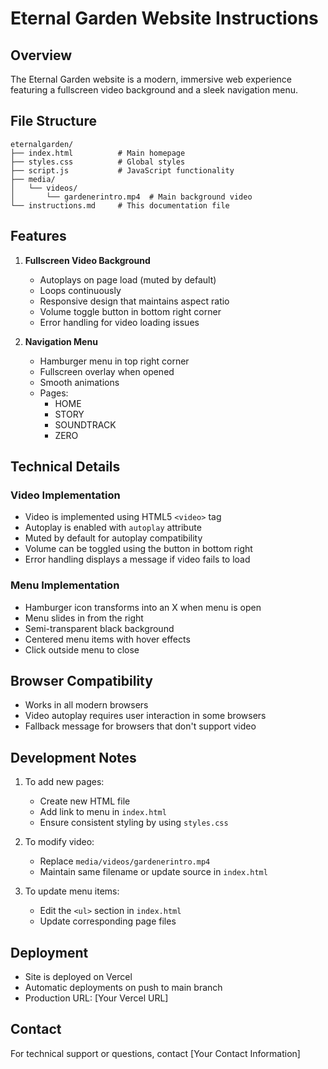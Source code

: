 # Eternal Garden Website Instructions

## Overview
The Eternal Garden website is a modern, immersive web experience featuring a fullscreen video background and a sleek navigation menu.

## File Structure
```
eternalgarden/
├── index.html          # Main homepage
├── styles.css          # Global styles
├── script.js           # JavaScript functionality
├── media/
│   └── videos/
│       └── gardenerintro.mp4  # Main background video
└── instructions.md     # This documentation file
```

## Features
1. **Fullscreen Video Background**
   - Autoplays on page load (muted by default)
   - Loops continuously
   - Responsive design that maintains aspect ratio
   - Volume toggle button in bottom right corner
   - Error handling for video loading issues

2. **Navigation Menu**
   - Hamburger menu in top right corner
   - Fullscreen overlay when opened
   - Smooth animations
   - Pages:
     - HOME
     - STORY
     - SOUNDTRACK
     - ZERO

## Technical Details

### Video Implementation
- Video is implemented using HTML5 `<video>` tag
- Autoplay is enabled with `autoplay` attribute
- Muted by default for autoplay compatibility
- Volume can be toggled using the button in bottom right
- Error handling displays a message if video fails to load

### Menu Implementation
- Hamburger icon transforms into an X when menu is open
- Menu slides in from the right
- Semi-transparent black background
- Centered menu items with hover effects
- Click outside menu to close

## Browser Compatibility
- Works in all modern browsers
- Video autoplay requires user interaction in some browsers
- Fallback message for browsers that don't support video

## Development Notes
1. To add new pages:
   - Create new HTML file
   - Add link to menu in `index.html`
   - Ensure consistent styling by using `styles.css`

2. To modify video:
   - Replace `media/videos/gardenerintro.mp4`
   - Maintain same filename or update source in `index.html`

3. To update menu items:
   - Edit the `<ul>` section in `index.html`
   - Update corresponding page files

## Deployment
- Site is deployed on Vercel
- Automatic deployments on push to main branch
- Production URL: [Your Vercel URL]

## Contact
For technical support or questions, contact [Your Contact Information] 